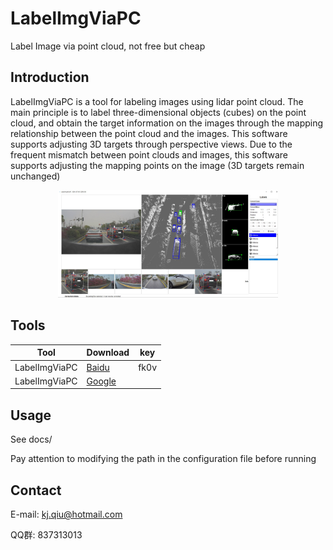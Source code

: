 # LabelImgViaPC

Label Image via point cloud, not free but cheap

## Introduction

LabelImgViaPC is a tool for labeling images using lidar point cloud. The main principle is to label three-dimensional objects (cubes) on the point cloud, and obtain the target information on the images through the mapping relationship between the point cloud and the images. This software supports adjusting 3D targets through perspective views. Due to the frequent mismatch between point clouds and images, this software supports adjusting the mapping points on the image (3D targets remain unchanged)


<div align="center">
    <img src="img/LabelImgViaPC.jpg" width="70%">
</div>


## Tools

| Tool                     | Download | key |
| ------------------------ | ------- |  ------- |
| LabelImgViaPC            | [Baidu](https://pan.baidu.com/s/1J7kckd2WT955ciGHnDcb8w)   | fk0v
| LabelImgViaPC            | [Google](https://drive.google.com/drive/folders/1dj_oOje4q2ArElcnZlssxCtG5W8YE04R?usp=drive_link) | 


## Usage

See docs/

Pay attention to modifying the path in the configuration file before running


## Contact

E-mail: kj.qiu@hotmail.com

QQ群: 837313013


